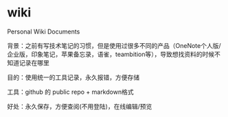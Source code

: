 # wiki
Personal Wiki Documents

背景：之前有写技术笔记的习惯，但是使用过很多不同的产品（OneNote个人版/企业版，印象笔记，苹果备忘录，语雀，teambition等），导致想找资料的时候不知道记录在哪里

目的：使用统一的工具记录，永久报错，方便存储

工具：github 的 public repo + markdown格式

好处：永久保存，方便查阅(不用登陆)，在线编辑/预览
